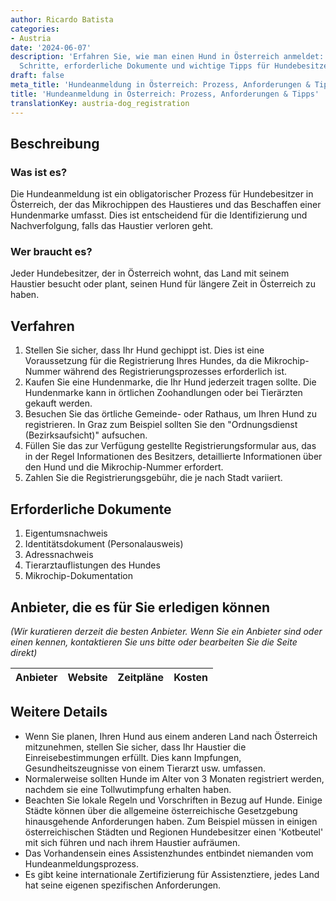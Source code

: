 ```yaml
---
author: Ricardo Batista
categories:
- Austria
date: '2024-06-07'
description: 'Erfahren Sie, wie man einen Hund in Österreich anmeldet: Voraussetzungen,
  Schritte, erforderliche Dokumente und wichtige Tipps für Hundebesitzer in Österreich.'
draft: false
meta_title: 'Hundeanmeldung in Österreich: Prozess, Anforderungen & Tipps'
title: 'Hundeanmeldung in Österreich: Prozess, Anforderungen & Tipps'
translationKey: austria-dog_registration
---
```



## Beschreibung
### Was ist es?
Die Hundeanmeldung ist ein obligatorischer Prozess für Hundebesitzer in Österreich, der das Mikrochippen des Haustieres und das Beschaffen einer Hundenmarke umfasst. Dies ist entscheidend für die Identifizierung und Nachverfolgung, falls das Haustier verloren geht.
### Wer braucht es?
Jeder Hundebesitzer, der in Österreich wohnt, das Land mit seinem Haustier besucht oder plant, seinen Hund für längere Zeit in Österreich zu haben.

## Verfahren
1. Stellen Sie sicher, dass Ihr Hund gechippt ist. Dies ist eine Voraussetzung für die Registrierung Ihres Hundes, da die Mikrochip-Nummer während des Registrierungsprozesses erforderlich ist.
2. Kaufen Sie eine Hundenmarke, die Ihr Hund jederzeit tragen sollte. Die Hundenmarke kann in örtlichen Zoohandlungen oder bei Tierärzten gekauft werden.
3. Besuchen Sie das örtliche Gemeinde- oder Rathaus, um Ihren Hund zu registrieren. In Graz zum Beispiel sollten Sie den "Ordnungsdienst (Bezirksaufsicht)" aufsuchen.
4. Füllen Sie das zur Verfügung gestellte Registrierungsformular aus, das in der Regel Informationen des Besitzers, detaillierte Informationen über den Hund und die Mikrochip-Nummer erfordert.
5. Zahlen Sie die Registrierungsgebühr, die je nach Stadt variiert.

## Erforderliche Dokumente
1. Eigentumsnachweis
2. Identitätsdokument (Personalausweis)
3. Adressnachweis
4. Tierarztauflistungen des Hundes
5. Mikrochip-Dokumentation

## Anbieter, die es für Sie erledigen können

_(Wir kuratieren derzeit die besten Anbieter. Wenn Sie ein Anbieter sind oder einen kennen, kontaktieren Sie uns bitte oder bearbeiten Sie die Seite direkt)_

| Anbieter | Website | Zeitpläne | Kosten |
| --------------- | --------------- | :-------------: | :-------------: |

## Weitere Details
- Wenn Sie planen, Ihren Hund aus einem anderen Land nach Österreich mitzunehmen, stellen Sie sicher, dass Ihr Haustier die Einreisebestimmungen erfüllt. Dies kann Impfungen, Gesundheitszeugnisse von einem Tierarzt usw. umfassen.
- Normalerweise sollten Hunde im Alter von 3 Monaten registriert werden, nachdem sie eine Tollwutimpfung erhalten haben.
- Beachten Sie lokale Regeln und Vorschriften in Bezug auf Hunde. Einige Städte können über die allgemeine österreichische Gesetzgebung hinausgehende Anforderungen haben. Zum Beispiel müssen in einigen österreichischen Städten und Regionen Hundebesitzer einen 'Kotbeutel' mit sich führen und nach ihrem Haustier aufräumen.
- Das Vorhandensein eines Assistenzhundes entbindet niemanden vom Hundeanmeldungsprozess.
- Es gibt keine internationale Zertifizierung für Assistenztiere, jedes Land hat seine eigenen spezifischen Anforderungen.